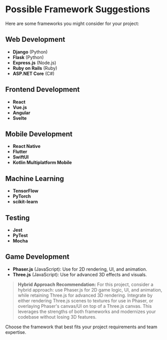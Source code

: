 # Possible Framework Suggestions

Here are some frameworks you might consider for your project:

## Web Development
- **Django** (Python)
- **Flask** (Python)
- **Express.js** (Node.js)
- **Ruby on Rails** (Ruby)
- **ASP.NET Core** (C#)

## Frontend Development
- **React**
- **Vue.js**
- **Angular**
- **Svelte**

## Mobile Development
- **React Native**
- **Flutter**
- **SwiftUI**
- **Kotlin Multiplatform Mobile**

## Machine Learning
- **TensorFlow**
- **PyTorch**
- **scikit-learn**

## Testing
- **Jest**
- **PyTest**
- **Mocha**

## Game Development
- **Phaser.js** (JavaScript): Use for 2D rendering, UI, and animation.
- **Three.js** (JavaScript): Use for advanced 3D effects and visuals.

> **Hybrid Approach Recommendation:**
> For this project, consider a hybrid approach: use Phaser.js for 2D game logic, UI, and animation, while retaining Three.js for advanced 3D rendering. Integrate by either rendering Three.js scenes to textures for use in Phaser, or overlaying Phaser's canvas/UI on top of a Three.js canvas. This leverages the strengths of both frameworks and modernizes your codebase without losing 3D features.

Choose the framework that best fits your project requirements and team expertise.